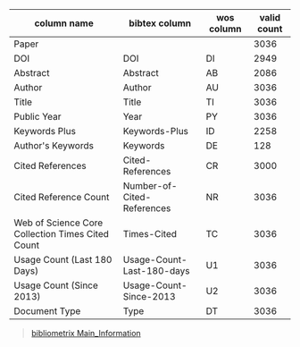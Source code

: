 
| column name                                      | bibtex column              | wos column | valid count |
| ------------------------------------------------ | -------------------------- | ---------- | ----------- |
| Paper                                            |                            |            | 3036        |
| DOI                                              | DOI                        | DI         | 2949        |
| Abstract                                         | Abstract                   | AB         | 2086        |
| Author                                           | Author                     | AU         | 3036        |
| Title                                            | Title                      | TI         | 3036        |
| Public Year                                      | Year                       | PY         | 3036        |
| Keywords Plus                                    | Keywords-Plus              | ID         | 2258        |
| Author's Keywords                                | Keywords                   | DE         | 128         |
| Cited References                                 | Cited-References           | CR         | 3000        |
| Cited Reference Count                            | Number-of-Cited-References | NR         | 3036        |
| Web of Science Core Collection Times Cited Count | Times-Cited                | TC         | 3036        |
| Usage Count (Last 180 Days)                      | Usage-Count-Last-180-days  | U1         | 3036        |
| Usage Count (Since 2013)                         | Usage-Count-Since-2013     | U2         | 3036        |
| Document Type                                    | Type                       | DT         | 3036        |

> [bibliometrix Main_Information](bibliometrix_plot_table/Main_Information.csv)